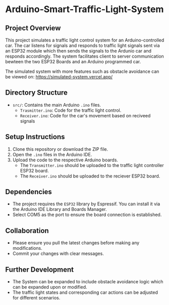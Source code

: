 # Arduino-Smart-Traffic-Light-System

## Project Overview
This project simulates a traffic light control system for an Arduino-controlled car. The car listens for signals and responds to traffic light signals sent via an ESP32 module which then sends the signals to the Ardunio car and responds accordingly. The system facilitates client to server communication bewteen the two ESP32 Boards and an Arduino programmed car.

The simulated system with more features such as obstacle avoidance can be viewed on: https://simulated-system.vercel.app/

## Directory Structure
- `src/`: Contains the main Arduino `.ino` files.
  - `Trasmitter.ino`: Code for the traffic light control.
  - `Receiver.ino`: Code for the car's movement based on reciveed signals

## Setup Instructions
1. Clone this repository or download the ZIP file.
2. Open the `.ino` files in the Arduino IDE.
3. Upload the code to the respective Arduino boards.
   - The `Transmitter.ino` should be uploaded to the traffic light controller ESP32 board.
   - The `Receiver.ino` should be uploaded to the reciever ESP32 board.

## Dependencies
- The project requires the `ESP32` library by Espressif. You can install it via the Arduino IDE Library and Boards Manager.
- Select COM5 as the port to ensure the board connection is established.

## Collaboration
- Please ensure you pull the latest changes before making any modifications.
- Commit your changes with clear messages.

## Further Development
- The System can be expanded to include obstacle avoidance logic which can be expanded upon or modified.
- The traffic light states and corresponding car actions can be adjusted for different scenarios.

